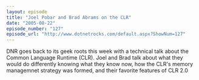 ```yaml
---
layout: episode
title: "Joel Pobar and Brad Abrams on the CLR"
date: "2005-08-22"
episode_number: "127"
episode_url: "http://www.dotnetrocks.com/default.aspx?ShowNum=127"
---
```


DNR goes back to its geek roots this week with a technical talk about the Common Language Runtime (CLR). Joel and Brad talk about what they would do differently knowing what they know now, how the CLR's memory managemnet strategy was formed, and their favorite features of CLR 2.0
